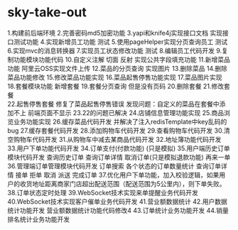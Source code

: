 # sky-take-out
1.构建前后端环境
2.完善密码md5加密功能
3.yapi和knife4j实现接口文档 实现接口测试功能
4.实现新增员工功能 测试
5.使用pageHelper实现分页查询员工 测试
6.实现mvc的消息转换器
7.实现员工状态修改功能 测试
8.编辑员工代码开发
9.复制功能模块功能代码
10.自定义注解 切面 反射 实现公共字段填充功能
11.新增菜品功能 阿里云OSS实现文件上传
12.菜品的分页查询 实现图片
13.删除菜品
14.删除菜品功能修改
15.修改菜品功能实现
16.菜品起售停售功能实现
17.菜品图片实现
18.套餐模块功能 新增套餐
19.套餐分页查询  但是没有页码
20.删除套餐 
21.修改套餐                        
22.起售停售套餐 修复了菜品起售停售错误 发现问题：自定义的菜品在套餐中添加不上 前端页面不显示 
23.22的问题已解决
24.店铺信息管理功能实现
25.商品浏览业务功能实现
26.缓存菜品代码开发 并解决了注入redisTemplate中key乱码的bug
27.缓存套餐代码开发
28.添加购物车代码开发
29.查看购物车代码开发
30.清空购物车代码开发 
31.从购物车中减去某商品代码开发
32.地址簿功能代码开发
33.用户下单功能代码开发
34.订单支付(付款功能) (只是模拟)
35.用户端历史订单模块代码开发  查询历史订单 查询订单详情 取消订单(只是模拟退款功能) 再来一单
36.管理端订单管理模块代码开发  订单搜索 各个状态的订单数量统计 查询订单详情 接单 拒单 取消 派送 完成订单
37.优化用户下单功能，加入校验逻辑，如果用户的收货地址距离商家门店超出配送范围（配送范围为5公里内），则下单失败。
38.订单状态定时处理
39.WebSocket技术实现来单提醒业务代码开发
40.WebSocket技术实现客户催单业务代码开发
41.营业额数据统计
42.用户数据统计功能开发 营业额数据统计功能代码修改4
43.订单统计业务功能开发
44.销量排名统计业务功能开发







